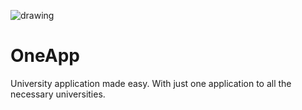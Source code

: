 ![drawing](https://cloud.githubusercontent.com/assets/11028989/11743992/ef2ee308-a014-11e5-8c60-37c2ec594fe0.png)

# OneApp

University application made easy. With just one application to all the necessary universities.
